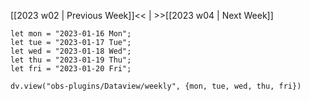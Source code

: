 [[2023 w02 | Previous Week]]<< | >>[[2023 w04 | Next Week]]

```dataviewjs
let mon = "2023-01-16 Mon";
let tue = "2023-01-17 Tue";
let wed = "2023-01-18 Wed";
let thu = "2023-01-19 Thu";
let fri = "2023-01-20 Fri";

dv.view("obs-plugins/Dataview/weekly", {mon, tue, wed, thu, fri})
```